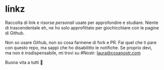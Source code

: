 # linkz
Raccolta di link e risorse *personali* usate per approfondire e studiare.
Niente di trascendentale eh, ne ho solo approfittato per giochicchiare con le pagine di Github.

Non so usare Github, non so cosa farmene di fork e PR.
Fai quel che ti pare con questo repo, ma sappi che ho disabilitto le notifiche.
Se proprio devi, ma non è insdispensabile, mi trovi su #Nostr: laura@cosanostr.com

Buona vita a tutti 🌻
